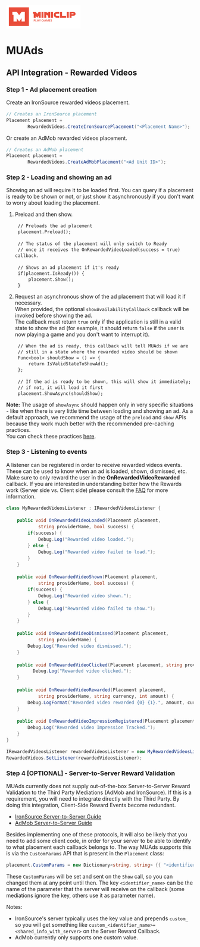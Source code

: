 ![alt text][logo]

[logo]: images/MiniclipLogo.png "Miniclip Logo"
# MUAds

## API Integration - Rewarded Videos

### Step 1 - Ad placement creation

Create an IronSource rewarded videos placement.

```c#
// Creates an IronSource placement
Placement placement =
        RewardedVideos.CreateIronSourcePlacement("<Placement Name>");
```

Or create an AdMob rewarded videos placement.

```c#
// Creates an AdMob placement
Placement placement =
        RewardedVideos.CreateAdMobPlacement("<Ad Unit ID>");
```

### Step 2 - Loading and showing an ad

Showing an ad will require it to be loaded first.
You can query if a placement is ready to be shown or not, or just show it asynchronously if you don't want to worry about loading the placement.

1. Preload and then show.

        // Preloads the ad placement
        placement.Preload();
        
        // The status of the placement will only switch to Ready
        // once it receives the OnRewardedVideoLoaded(success = true) callback.
        
        // Shows an ad placement if it's ready
        if(placement.IsReady()) {
            placement.Show();
        }

2. Request an asynchronous show of the ad placement that will load it if necessary.<br>
When provided, the optional `showAvailabilityCallback` callback will be invoked before showing the ad.<br>
The callback must return `true` only if the application is still in a valid state to show the ad (for example, it should return `false` if the user is now playing a game and you don't want to interrupt it).

        // When the ad is ready, this callback will tell MUAds if we are
        // still in a state where the rewarded video should be shown
        Func<bool> shouldShow = () => {
            return IsValidStateToShowAd();
        };
        
        // If the ad is ready to be shown, this will show it immediately;
        // if not, it will load it first
        placement.ShowAsync(shouldShow);
        
     
**Note:** The usage of `showAsync` should happen only in very specific situations - like when there is very little time between loading and showing an ad. As a default approach, we recommend the usage of the `preload` and `show` APIs because they work much better with the recommended pre-caching practices.  
You can check these practices [here](extra/precaching.pdf).

### Step 3 - Listening to events

A listener can be registered in order to receive rewarded videos events.
These can be used to know when an ad is loaded, shown, dismissed, etc. Make sure to only reward the user in the **OnRewardedVideoRewarded** callback. If you are interested in understanding better how the Rewards work (Server side vs. Client side) please consult the [FAQ](faq.md) for more information.

```c#
class MyRewardedVideosListener : IRewardedVideosListener {

    public void OnRewardedVideoLoaded(Placement placement,
            string providerName, bool success) {
        if(success) {
            Debug.Log("Rewarded video loaded.");
        } else {
            Debug.Log("Rewarded video failed to load.");
        }
    }
    
    public void OnRewardedVideoShown(Placement placement,
            string providerName, bool success) {
        if(success) {
            Debug.Log("Rewarded video shown.");
        } else {
            Debug.Log("Rewarded video failed to show.");
        }
    }
    
    public void OnRewardedVideoDismissed(Placement placement,
            string providerName) {
        Debug.Log("Rewarded video dismissed.");
    }
    
    public void OnRewardedVideoClicked(Placement placement, string providerName) {
    	  Debug.Log("Rewarded video clicked.");
    }
    
    public void OnRewardedVideoRewarded(Placement placement,
            string providerName, string currency, int amount) {
        Debug.LogFormat("Rewarded video rewarded {0} {1}.", amount, currency); 
    }
    
    public void OnRewardedVideoImpressionRegistered(Placement placement, string providerName, ImpressionData impressionData) {
        Debug.Log("Rewarded video Impression Tracked.");
    }
}
```

```c#
IRewardedVideosListener rewardedVideosListener = new MyRewardedVideosListener();
RewardedVideos.SetListener(rewardedVideosListener);
```

### Step 4 [OPTIONAL] - Server-to-Server Reward Validation

MUAds currently does not supply out-of-the-box Server-to-Server Reward Validation to the Third Party Mediations (AdMob and IronSource).
If this is a requirement, you will need to integrate directly with the Third Party. By doing this integration, Client-Side Reward Events become redundant.

* [IronSource Server-to-Server Guide](https://developers.ironsrc.com/ironsource-mobile/air/server-to-server-callback-setting/#step-1)
* [AdMob Server-to-Server Guide](https://developers.google.com/admob/android/rewarded-video-ssv)

Besides implementing one of these protocols, it will also be likely that you need to add some client code, in order for your server to be able to identify to what placement each callback belongs to.
The way MUAds supports this is via the `CustomParams` API that is present in the `Placement` class:

```c#
placement.CustomParams = new Dictionary<string, string> {{ "<identifier_name>", "<shared_info_with_server>" }};
```

These `CustomParams` will be set and sent on the `Show` call, so you can changed them at any point until then.
The key `<identifier_name>` can be the name of the parameter that the server will receive on the callback (some mediations ignore the key, others use it as parameter name).

Notes:  
* IronSource's server typically uses the key value and prepends `custom_` so you will get something like `custom_<identifier_name>=<shared_info_with_server>` on the Server Reward Callback.
* AdMob currently only supports one custom value.
